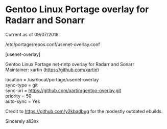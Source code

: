 # Gentoo Linux Portage overlay for Radarr and Sonarr

Current as of 09/07/2018

/etc/portage/repos.conf/usenet-overlay.conf  
  
[usenet-overlay]  
  
Gentoo Linux Portage net-nntp overlay for Radarr and Sonarr  
Maintainer: xartin (https://github.com/xartin)  
  
location = /usr/local/portage/usenet-overlay  
sync-type = git  
sync-uri = https://github.com/xartin/gentoo-overlay.git  
priority = 50  
auto-sync = Yes  
  
Credit to https://github.com/y2kbadbug for the modestly outdated ebuilds.

Sincerely ali3nx 
